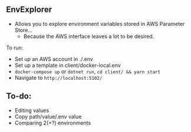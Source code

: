## EnvExplorer

* Allows you to explore environment variables stored in AWS Parameter Store...
    * Because the AWS interface leaves a lot to be desired.

To run:
* Set up an AWS account in ./.env
* Set up a template in client/docker-local.env
* `docker-compose up` or `dotnet run`, `cd client/ && yarn start`
* Navigate to `http://localhost:5102/`

## To-do:

* Editing values
* Copy path/value/.env value
* Comparing 2(+?) environments